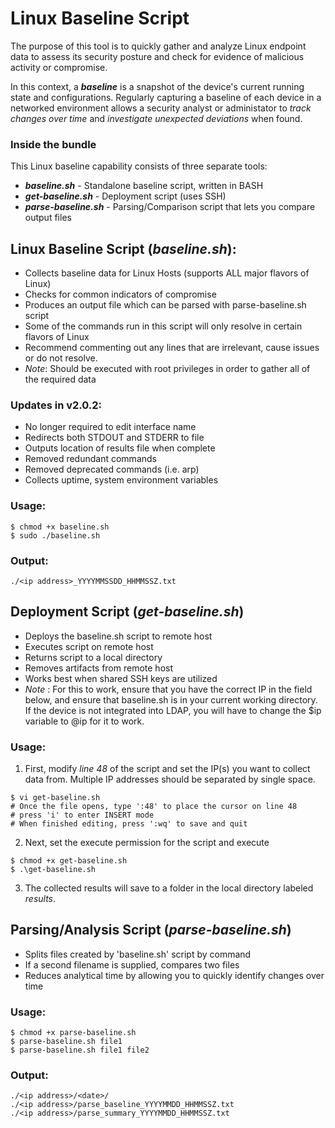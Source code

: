
# Linux Baseline Script
The purpose of this tool is to quickly gather and analyze Linux endpoint data to assess its security posture and check for evidence of malicious activity or compromise.

In this context, a _**baseline**_ is a snapshot of the device's current running state and configurations. Regularly capturing a baseline of each device in a networked environment allows a security analyst or administator to _track changes over time_ and _investigate unexpected deviations_ when found. 

### Inside the bundle
This Linux baseline capability consists of three separate tools:
- _**baseline.sh**_ - Standalone baseline script, written in BASH
- _**get-baseline.sh**_ - Deployment script (uses SSH)
- _**parse-baseline.sh**_ - Parsing/Comparison script that lets you compare output files

## Linux Baseline Script (_baseline.sh_):
- Collects baseline data for Linux Hosts (supports ALL major flavors of Linux)
- Checks for common indicators of compromise
- Produces an output file which can be parsed with parse-baseline.sh script
- Some of the commands run in this script will only resolve in certain flavors of Linux
- Recommend commenting out any lines that are irrelevant, cause issues or do not resolve.
- _Note_: Should be executed with root privileges in order to gather all of the required data 


### Updates in v2.0.2:
- No longer required to edit interface name
- Redirects both STDOUT and STDERR to file
- Outputs location of results file when complete
- Removed redundant commands
- Removed deprecated commands (i.e. arp)
- Collects uptime, system environment variables

### Usage:
```
$ chmod +x baseline.sh
$ sudo ./baseline.sh
```
 
### Output:
`./<ip address>_YYYYMMSSDD_HHMMSSZ.txt` 

 
## Deployment Script (_get-baseline.sh_)
- Deploys the baseline.sh script to remote host
- Executes script on remote host
- Returns script to a local directory
- Removes artifacts from remote host
- Works best when shared SSH keys are utilized
- _Note_ : For this to work, ensure that you have the correct IP in the field below, and ensure that baseline.sh is in your current working directory. If the device is not integrated into LDAP, you will have to change the $ip variable to <username>@ip for it to work.

### Usage:
1. First, modify _line 48_ of the script and set the IP(s) you want to collect data from. Multiple IP addresses should be separated by single space.
```
$ vi get-baseline.sh
# Once the file opens, type ':48' to place the cursor on line 48
# press 'i' to enter INSERT mode
# When finished editing, press ':wq' to save and quit
```

2. Next, set the execute permission for the script and execute 
```
$ chmod +x get-baseline.sh
$ .\get-baseline.sh
```
3. The collected results will save to a folder in the local directory labeled _results_. 

## Parsing/Analysis Script (_parse-baseline.sh_)
- Splits files created by 'baseline.sh' script by command
- If a second filename is supplied, compares two files
- Reduces analytical time by allowing you to quickly identify changes over time

### Usage:
```
$ chmod +x parse-baseline.sh
$ parse-baseline.sh file1
$ parse-baseline.sh file1 file2
```

### Output:
```
./<ip address>/<date>/
./<ip address>/parse_baseline_YYYYMMDD_HHMMSSZ.txt
./<ip address>/parse_summary_YYYYMMDD_HHMMSSZ.txt
```
